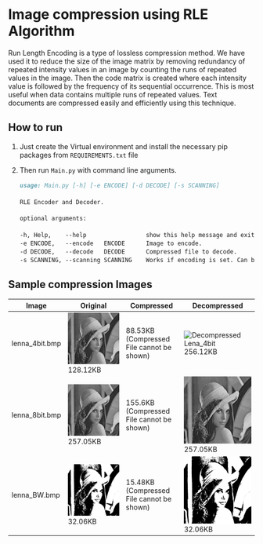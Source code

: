 # Image compression using RLE Algorithm

Run Length Encoding is a type of lossless compression method. We have used it to reduce the size of the image matrix by removing redundancy of repeated intensity values in an image by counting the runs of repeated values in the image. Then the code matrix is created where each intensity value is followed by the frequency of its sequential occurrence. This is most useful when data contains multiple runs of repeated values. Text documents are compressed easily and efficiently using this technique.

## How to run

1) Just create the Virtual environment and install the necessary pip packages from `REQUIREMENTS.txt` file

2) Then run `Main.py` with command line arguments.

    ```md
    usage: Main.py [-h] [-e ENCODE] [-d DECODE] [-s SCANNING]

    RLE Encoder and Decoder.

    optional arguments:

    -h, Help,    --help                 show this help message and exit
    -e ENCODE,   --encode   ENCODE      Image to encode.
    -d DECODE,   --decode   DECODE      Compressed file to decode.
    -s SCANNING, --scanning SCANNING    Works if encoding is set. Can be R, RR, ZZ, C, CR.
    ```

## Sample compression Images

|Image         |Original|Compressed|Decompressed|
---------------|--------|----------|------------|
|lenna_4bit.bmp|![Original Lena_4bit](./images/lenna_4bit.bmp)128.12KB|88.53KB (Compressed File cannot be shown)   |![Decompressed Lena_4bit](./images/lenna_4bit-decomp.bmp)256.12KB    |
|lenna_8bit.bmp|![Original Lena_8bit](./images/lenna_8bit.bmp)257.05KB|155.6KB (Compressed File cannot be shown)   |![Decompressed Lena_8bit](./images/lenna_8bit-decomp.bmp)257.05KB    |
|lenna_BW.bmp  |![Original lenna_BW](./images/lenna_BW.bmp)32.06KB |15.48KB (Compressed File cannot be shown)   |![Decompressed lenna_BW](./images/lenna_BW-decomp.bmp)32.06KB     |
